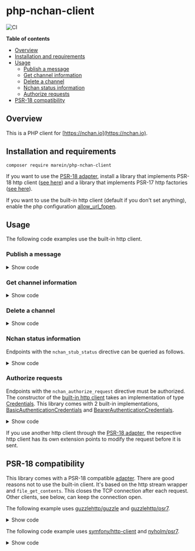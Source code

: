 # php-nchan-client

![CI](https://github.com/marein/php-nchan-client/workflows/CI/badge.svg?branch=master)

__Table of contents__

* [Overview](#overview)
* [Installation and requirements](#installation-and-requirements)
* [Usage](#usage)
  * [Publish a message](#publish-a-message)
  * [Get channel information](#get-channel-information)
  * [Delete a channel](#delete-a-channel)
  * [Nchan status information](#nchan-status-information)
  * [Authorize requests](#authorize-requests)
* [PSR-18 compatibility](#psr-18-compatibility)

## Overview

This is a PHP client for [https://nchan.io](https://nchan.io).

## Installation and requirements

```
composer require marein/php-nchan-client
```

If you want to use the
[PSR-18 adapter](#psr-18-compatibility),
install a library that implements PSR-18 http client
([see here](https://packagist.org/providers/psr/http-client-implementation))
and a library that implements PSR-17 http factories
([see here](https://packagist.org/providers/psr/http-factory-implementation)).

If you want to use the built-in http client (default if you don't set anything),
enable the php configuration
[allow_url_fopen](http://php.net/manual/en/filesystem.configuration.php#ini.allow-url-fopen).

## Usage

The following code examples use the built-in http client.

### Publish a message

<details>
  <summary>Show code</summary>

  ```php
  <?php

  namespace {

      use Marein\Nchan\Api\Model\PlainTextMessage;
      use Marein\Nchan\Nchan;

      include '/path/to/autoload.php';

      $nchan = new Nchan('http://my-nchan-domain');
      $channel = $nchan->channel('/path-to-publisher-endpoint');
      $channelInformation = $channel->publish(
          new PlainTextMessage(
              'my-message-name',
              'my message content'
          )
      );

      // Nchan returns some channel information after publishing a message.
      var_dump($channelInformation);
  }
  ```
</details>

### Get channel information

<details>
  <summary>Show code</summary>

  ```php
  <?php

  namespace {

      use Marein\Nchan\Nchan;

      include '/path/to/autoload.php';

      $nchan = new Nchan('http://my-nchan-domain');
      $channel = $nchan->channel('/path-to-publisher-endpoint');
      $channelInformation = $channel->information();

      var_dump($channelInformation);
  }
  ```
</details>

### Delete a channel

<details>
  <summary>Show code</summary>

  ```php
  <?php

  namespace {

      use Marein\Nchan\Nchan;

      include '/path/to/autoload.php';

      $nchan = new Nchan('http://my-nchan-domain');
      $channel = $nchan->channel('/path-to-publisher-endpoint');
      $channel->delete();
  }
  ```
</details>

### Nchan status information

Endpoints with the `nchan_stub_status` directive can be queried as follows.

<details>
  <summary>Show code</summary>

  ```php
  <?php

  namespace {

      use Marein\Nchan\Nchan;

      include '/path/to/autoload.php';

      $nchan = new Nchan('http://my-nchan-domain');
      $status = $nchan->status('/path-to-status-location');
      $statusInformation = $status->information();

      var_dump($statusInformation);
  }
```
</details>

### Authorize requests

Endpoints with the `nchan_authorize_request` directive must be authorized.
The constructor of the
[built-in http client](/src/HttpAdapter/HttpStreamWrapperClient.php)
takes an implementation of type
[Credentials](/src/HttpAdapter/Credentials.php).
This library comes with 2 built-in implementations,
[BasicAuthenticationCredentials](/src/HttpAdapter/BasicAuthenticationCredentials.php)
and
[BearerAuthenticationCredentials](/src/HttpAdapter/BearerAuthenticationCredentials.php).

<details>
  <summary>Show code</summary>

  ```php
  <?php

  namespace {

      use Marein\Nchan\HttpAdapter\BasicAuthenticationCredentials;
      use Marein\Nchan\HttpAdapter\BearerAuthenticationCredentials;
      use Marein\Nchan\HttpAdapter\HttpStreamWrapperClient;
      use Marein\Nchan\Nchan;

      include '/path/to/autoload.php';

      // Client with basic authentication
      $adapter = new HttpStreamWrapperClient(
          new BasicAuthenticationCredentials('nchan', 'password')
      );

      // Client with bearer authentication
      $adapter = new HttpStreamWrapperClient(
          new BearerAuthenticationCredentials('my-token')
      );

      $nchan = new Nchan('http://my-nchan-domain', $adapter);
  }
  ```
</details>

If you use another http client through the
[PSR-18 adapter](#psr-18-compatibility),
the respective http client has its own extension points to modify the request before it is sent.

## PSR-18 compatibility

This library comes with a PSR-18 compatible
[adapter](/src/HttpAdapter/Psr18ClientAdapter.php).
There are good reasons not to use the built-in client.
It's based on the http stream wrapper and `file_get_contents`.
This closes the TCP connection after each request.
Other clients, see below, can keep the connection open.

The following example uses
[guzzlehttp/guzzle](https://packagist.org/packages/guzzlehttp/guzzle)
and
[guzzlehttp/psr7](https://packagist.org/packages/guzzlehttp/psr7).

<details>
  <summary>Show code</summary>

  ```php
  <?php

  namespace {

      use GuzzleHttp\Client;
      use GuzzleHttp\Psr7\HttpFactory;
      use Marein\Nchan\HttpAdapter\Psr18ClientAdapter;
      use Marein\Nchan\Nchan;

      include '/path/to/autoload.php';

      $nchan = new Nchan(
          'http://my-nchan-domain',
          new Psr18ClientAdapter(
              new Client(),
              new HttpFactory(),
              new HttpFactory()
          )
      );
  }
  ```
</details>

The following code example uses
[symfony/http-client](https://packagist.org/packages/symfony/http-client)
and
[nyholm/psr7](https://packagist.org/packages/nyholm/psr7).

<details>
  <summary>Show code</summary>

  ```php
  <?php

  namespace {

      use Marein\Nchan\HttpAdapter\Psr18ClientAdapter;
      use Marein\Nchan\Nchan;
      use Nyholm\Psr7\Factory\Psr17Factory;
      use Symfony\Component\HttpClient\HttpClient;
      use Symfony\Component\HttpClient\Psr18Client;

      include '/path/to/autoload.php';

      // Symfony itself needs an adapter to be PSR-18 compliant.
      $httpClient = new Psr18Client(
          HttpClient::create(),
          new Psr17Factory(),
          new Psr17Factory()
      );

      $nchan = new Nchan(
          'http://my-nchan-domain',
          new Psr18ClientAdapter(
              $httpClient,
              $httpClient,
              $httpClient
          )
      );
  }
  ```
</details>
